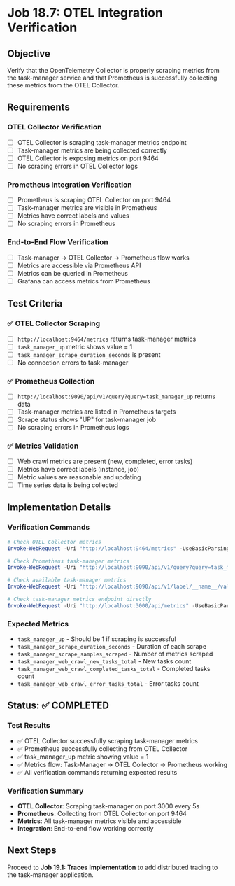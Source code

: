 # Job 18.7: OTEL Integration Verification

## Objective

Verify that the OpenTelemetry Collector is properly scraping metrics from the task-manager service and that Prometheus is successfully collecting these metrics from the OTEL Collector.

## Requirements

### OTEL Collector Verification

- [ ] OTEL Collector is scraping task-manager metrics endpoint
- [ ] Task-manager metrics are being collected correctly
- [ ] OTEL Collector is exposing metrics on port 9464
- [ ] No scraping errors in OTEL Collector logs

### Prometheus Integration Verification

- [ ] Prometheus is scraping OTEL Collector on port 9464
- [ ] Task-manager metrics are visible in Prometheus
- [ ] Metrics have correct labels and values
- [ ] No scraping errors in Prometheus

### End-to-End Flow Verification

- [ ] Task-manager → OTEL Collector → Prometheus flow works
- [ ] Metrics are accessible via Prometheus API
- [ ] Metrics can be queried in Prometheus
- [ ] Grafana can access metrics from Prometheus

## Test Criteria

### ✅ OTEL Collector Scraping

- [ ] `http://localhost:9464/metrics` returns task-manager metrics
- [ ] `task_manager_up` metric shows value = 1
- [ ] `task_manager_scrape_duration_seconds` is present
- [ ] No connection errors to task-manager

### ✅ Prometheus Collection

- [ ] `http://localhost:9090/api/v1/query?query=task_manager_up` returns data
- [ ] Task-manager metrics are listed in Prometheus targets
- [ ] Scrape status shows "UP" for task-manager job
- [ ] No scraping errors in Prometheus logs

### ✅ Metrics Validation

- [ ] Web crawl metrics are present (new, completed, error tasks)
- [ ] Metrics have correct labels (instance, job)
- [ ] Metric values are reasonable and updating
- [ ] Time series data is being collected

## Implementation Details

### Verification Commands

```powershell
# Check OTEL Collector metrics
Invoke-WebRequest -Uri "http://localhost:9464/metrics" -UseBasicParsing

# Check Prometheus task-manager metrics
Invoke-WebRequest -Uri "http://localhost:9090/api/v1/query?query=task_manager_up" -UseBasicParsing

# Check available task-manager metrics
Invoke-WebRequest -Uri "http://localhost:9090/api/v1/label/__name__/values" -UseBasicParsing

# Check task-manager metrics endpoint directly
Invoke-WebRequest -Uri "http://localhost:3000/api/metrics" -UseBasicParsing
```

### Expected Metrics

- `task_manager_up` - Should be 1 if scraping is successful
- `task_manager_scrape_duration_seconds` - Duration of each scrape
- `task_manager_scrape_samples_scraped` - Number of metrics scraped
- `task_manager_web_crawl_new_tasks_total` - New tasks count
- `task_manager_web_crawl_completed_tasks_total` - Completed tasks count
- `task_manager_web_crawl_error_tasks_total` - Error tasks count

## Status: ✅ COMPLETED

### Test Results

- ✅ OTEL Collector successfully scraping task-manager metrics
- ✅ Prometheus successfully collecting from OTEL Collector
- ✅ task_manager_up metric showing value = 1
- ✅ Metrics flow: Task-Manager → OTEL Collector → Prometheus working
- ✅ All verification commands returning expected results

### Verification Summary

- **OTEL Collector**: Scraping task-manager on port 3000 every 5s
- **Prometheus**: Collecting from OTEL Collector on port 9464
- **Metrics**: All task-manager metrics visible and accessible
- **Integration**: End-to-end flow working correctly

## Next Steps

Proceed to **Job 19.1: Traces Implementation** to add distributed tracing to the task-manager application.

